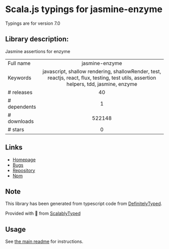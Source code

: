 
# Scala.js typings for jasmine-enzyme

Typings are for version 7.0

## Library description:
Jasmine assertions for enzyme

|                    |                 |
| ------------------ | :-------------: |
| Full name          | jasmine-enzyme |
| Keywords           | javascript, shallow rendering, shallowRender, test, reactjs, react, flux, testing, test utils, assertion helpers, tdd, jasmine, enzyme |
| # releases         | 40 |
| # dependents       | 1 |
| # downloads        | 522148 |
| # stars            | 0 |

## Links
- [Homepage](https://github.com/FormidableLabs/enzyme-matchers#readme)
- [Bugs](https://github.com/FormidableLabs/enzyme-matchers/issues)
- [Repository](https://github.com/FormidableLabs/enzyme-matchers)
- [Npm](https://www.npmjs.com/package/jasmine-enzyme)
    


## Note
This library has been generated from typescript code from [DefinitelyTyped](https://definitelytyped.org).

Provided with :purple_heart: from [ScalablyTyped](https://github.com/oyvindberg/ScalablyTyped)

## Usage
See [the main readme](../../readme.md) for instructions.


